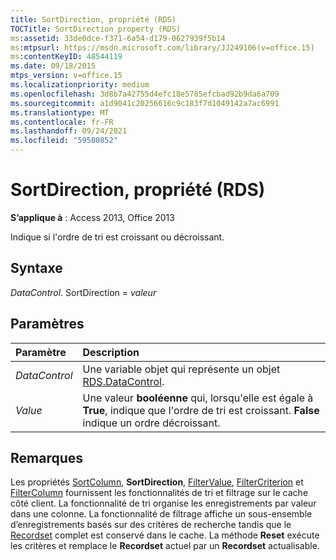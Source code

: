 ```yaml
---
title: SortDirection, propriété (RDS)
TOCTitle: SortDirection property (RDS)
ms:assetid: 33de0dce-f371-6a54-d179-0627939f5b14
ms:mtpsurl: https://msdn.microsoft.com/library/JJ249106(v=office.15)
ms:contentKeyID: 48544119
ms.date: 09/18/2015
mtps_version: v=office.15
ms.localizationpriority: medium
ms.openlocfilehash: 3d8b7a42755d4efc18e5785efcbad92b9da6a709
ms.sourcegitcommit: a1d9041c20256616c9c183f7d1049142a7ac6991
ms.translationtype: MT
ms.contentlocale: fr-FR
ms.lasthandoff: 09/24/2021
ms.locfileid: "59580852"
---
```

# <a name="sortdirection-property-rds"></a>SortDirection, propriété (RDS)

**S’applique à** : Access 2013, Office 2013

Indique si l'ordre de tri est croissant ou décroissant.

## <a name="syntax"></a>Syntaxe

*DataControl*. SortDirection = *valeur*

## <a name="parameters"></a>Paramètres

|Paramètre|Description|
|:--------|:----------|
|*DataControl* |Une variable objet qui représente un objet [RDS.DataControl](datacontrol-object-rds.md).|
|*Value* |Une valeur **booléenne** qui, lorsqu'elle est égale à **True**, indique que l'ordre de tri est croissant. **False** indique un ordre décroissant.|

## <a name="remarks"></a>Remarques

Les propriétés [SortColumn](sortcolumn-property-rds.md), **SortDirection**, [FilterValue](filtervalue-property-rds.md), [FilterCriterion](filtercriterion-property-rds.md) et [FilterColumn](filtercolumn-property-rds.md) fournissent les fonctionnalités de tri et filtrage sur le cache côté client. La fonctionnalité de tri organise les enregistrements par valeur dans une colonne. La fonctionnalité de filtrage affiche un sous-ensemble d’enregistrements basés sur des critères de recherche tandis que le [Recordset](recordset-object-ado.md) complet est conservé dans le cache. La méthode **Reset** exécute les critères et remplace le **Recordset** actuel par un **Recordset** actualisable.

